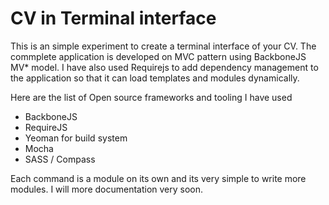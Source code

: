 CV in Terminal interface
==

This is an simple experiment to create a terminal interface of your CV. The commplete application is developed on MVC pattern using BackboneJS MV* model. I have also used Requirejs to add dependency management to the application so that it can load templates and modules dynamically.

Here are the list of Open source frameworks and tooling I have used

- BackboneJS
- RequireJS
- Yeoman for build system
- Mocha
- SASS / Compass

Each command is a module on its own and its very simple to write more modules. I will more documentation very soon.
